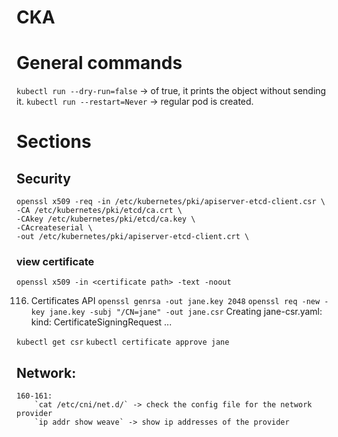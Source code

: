 # CKA

# General commands

`kubectl run --dry-run=false` -> of true, it prints the object without sending it.
`kubectl run --restart=Never` -> regular pod is created.

# Sections

## Security
```
openssl x509 -req -in /etc/kubernetes/pki/apiserver-etcd-client.csr \
-CA /etc/kubernetes/pki/etcd/ca.crt \
-CAkey /etc/kubernetes/pki/etcd/ca.key \
-CAcreateserial \
-out /etc/kubernetes/pki/apiserver-etcd-client.crt \
```

### view certificate
`openssl x509 -in <certificate path> -text -noout`


116. Certificates API
`openssl genrsa -out jane.key 2048`
`openssl req -new -key jane.key -subj "/CN=jane" -out jane.csr`
Creating jane-csr.yaml:
kind: CertificateSigningRequest
...


`kubectl get csr`
`kubectl certificate approve jane`



## Network:
	160-161:
		`cat /etc/cni/net.d/` -> check the config file for the network provider
		`ip addr show weave` -> show ip addresses of the provider
